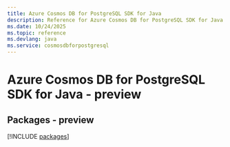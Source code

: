 ```yaml
---
title: Azure Cosmos DB for PostgreSQL SDK for Java
description: Reference for Azure Cosmos DB for PostgreSQL SDK for Java
ms.date: 10/24/2025
ms.topic: reference
ms.devlang: java
ms.service: cosmosdbforpostgresql
---
```

# Azure Cosmos DB for PostgreSQL SDK for Java - preview
## Packages - preview
[!INCLUDE [packages](cosmos-db-for-postgresql-index.md)]